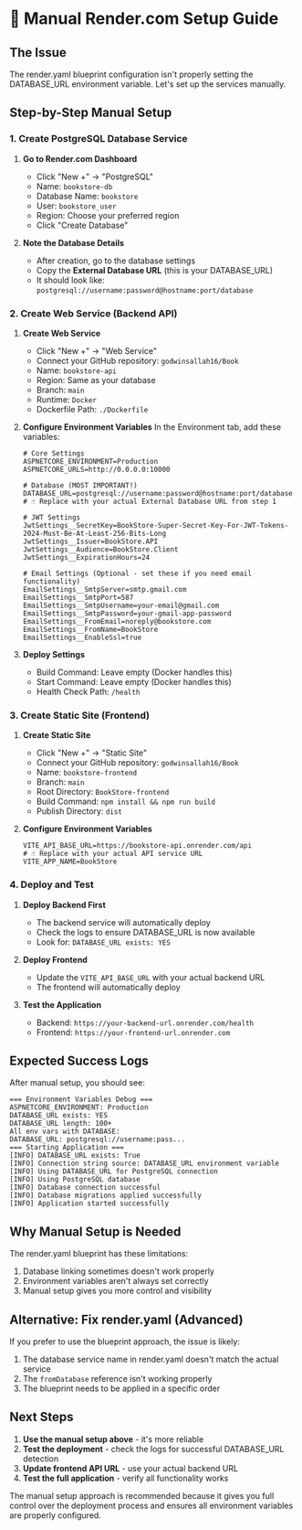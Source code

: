 # 🔧 Manual Render.com Setup Guide

## The Issue
The render.yaml blueprint configuration isn't properly setting the DATABASE_URL environment variable. Let's set up the services manually.

## Step-by-Step Manual Setup

### 1. Create PostgreSQL Database Service

1. **Go to Render.com Dashboard**
   - Click "New +" → "PostgreSQL"
   - Name: `bookstore-db`
   - Database Name: `bookstore`
   - User: `bookstore_user`
   - Region: Choose your preferred region
   - Click "Create Database"

2. **Note the Database Details**
   - After creation, go to the database settings
   - Copy the **External Database URL** (this is your DATABASE_URL)
   - It should look like: `postgresql://username:password@hostname:port/database`

### 2. Create Web Service (Backend API)

1. **Create Web Service**
   - Click "New +" → "Web Service"
   - Connect your GitHub repository: `godwinsallah16/Book`
   - Name: `bookstore-api`
   - Region: Same as your database
   - Branch: `main`
   - Runtime: `Docker`
   - Dockerfile Path: `./Dockerfile`

2. **Configure Environment Variables**
   In the Environment tab, add these variables:

   ```env
   # Core Settings
   ASPNETCORE_ENVIRONMENT=Production
   ASPNETCORE_URLS=http://0.0.0.0:10000
   
   # Database (MOST IMPORTANT!)
   DATABASE_URL=postgresql://username:password@hostname:port/database
   # ☝️ Replace with your actual External Database URL from step 1
   
   # JWT Settings
   JwtSettings__SecretKey=BookStore-Super-Secret-Key-For-JWT-Tokens-2024-Must-Be-At-Least-256-Bits-Long
   JwtSettings__Issuer=BookStore.API
   JwtSettings__Audience=BookStore.Client
   JwtSettings__ExpirationHours=24
   
   # Email Settings (Optional - set these if you need email functionality)
   EmailSettings__SmtpServer=smtp.gmail.com
   EmailSettings__SmtpPort=587
   EmailSettings__SmtpUsername=your-email@gmail.com
   EmailSettings__SmtpPassword=your-gmail-app-password
   EmailSettings__FromEmail=noreply@bookstore.com
   EmailSettings__FromName=BookStore
   EmailSettings__EnableSsl=true
   ```

3. **Deploy Settings**
   - Build Command: Leave empty (Docker handles this)
   - Start Command: Leave empty (Docker handles this)
   - Health Check Path: `/health`

### 3. Create Static Site (Frontend)

1. **Create Static Site**
   - Click "New +" → "Static Site"
   - Connect your GitHub repository: `godwinsallah16/Book`
   - Name: `bookstore-frontend`
   - Branch: `main`
   - Root Directory: `BookStore-frontend`
   - Build Command: `npm install && npm run build`
   - Publish Directory: `dist`

2. **Configure Environment Variables**
   ```env
   VITE_API_BASE_URL=https://bookstore-api.onrender.com/api
   # ☝️ Replace with your actual API service URL
   VITE_APP_NAME=BookStore
   ```

### 4. Deploy and Test

1. **Deploy Backend First**
   - The backend service will automatically deploy
   - Check the logs to ensure DATABASE_URL is now available
   - Look for: `DATABASE_URL exists: YES`

2. **Deploy Frontend**
   - Update the `VITE_API_BASE_URL` with your actual backend URL
   - The frontend will automatically deploy

3. **Test the Application**
   - Backend: `https://your-backend-url.onrender.com/health`
   - Frontend: `https://your-frontend-url.onrender.com`

## Expected Success Logs

After manual setup, you should see:

```
=== Environment Variables Debug ===
ASPNETCORE_ENVIRONMENT: Production
DATABASE_URL exists: YES
DATABASE_URL length: 100+
All env vars with DATABASE:
DATABASE_URL: postgresql://username:pass...
=== Starting Application ===
[INFO] DATABASE_URL exists: True
[INFO] Connection string source: DATABASE_URL environment variable
[INFO] Using DATABASE_URL for PostgreSQL connection
[INFO] Using PostgreSQL database
[INFO] Database connection successful
[INFO] Database migrations applied successfully
[INFO] Application started successfully
```

## Why Manual Setup is Needed

The render.yaml blueprint has these limitations:
1. Database linking sometimes doesn't work properly
2. Environment variables aren't always set correctly
3. Manual setup gives you more control and visibility

## Alternative: Fix render.yaml (Advanced)

If you prefer to use the blueprint approach, the issue is likely:
1. The database service name in render.yaml doesn't match the actual service
2. The `fromDatabase` reference isn't working properly
3. The blueprint needs to be applied in a specific order

## Next Steps

1. **Use the manual setup above** - it's more reliable
2. **Test the deployment** - check the logs for successful DATABASE_URL detection
3. **Update frontend API URL** - use your actual backend URL
4. **Test the full application** - verify all functionality works

The manual setup approach is recommended because it gives you full control over the deployment process and ensures all environment variables are properly configured.
